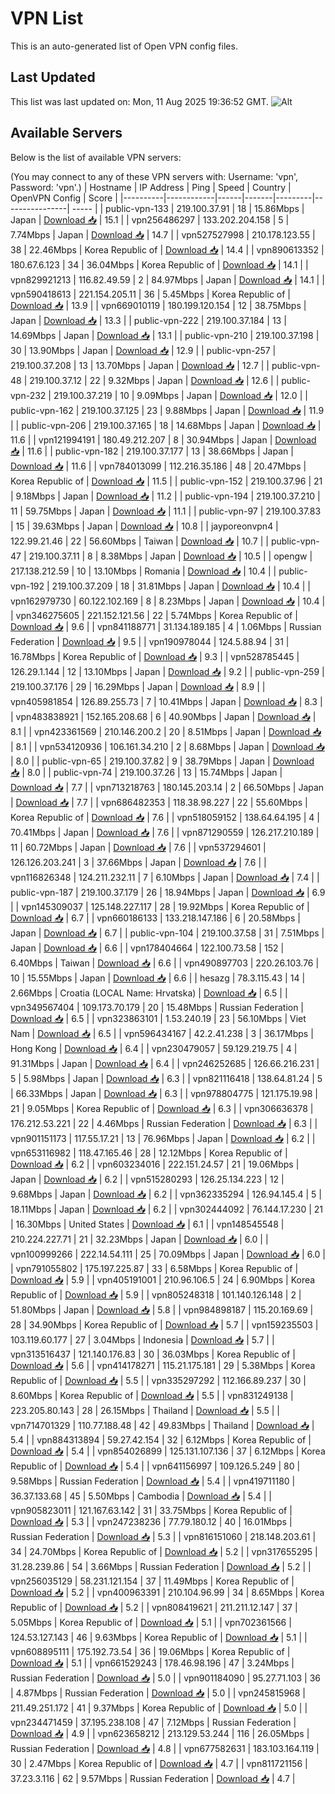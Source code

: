 # VPN List

This is an auto-generated list of Open VPN config files.

## Last Updated

This list was last updated on: Mon, 11 Aug 2025 19:36:52 GMT.
![Alt](https://repobeats.axiom.co/api/embed/186b98318ef1479477931607c1ad7d823f12451f.svg "Repobeats analytics image")

## Available Servers

Below is the list of available VPN servers:

(You may connect to any of these VPN servers with: Username: 'vpn', Password: 'vpn'.)
| Hostname | IP Address | Ping | Speed | Country | OpenVPN Config | Score |
|----------|------------|------|-------|---------|----------------| ----- |
| public-vpn-133 | 219.100.37.91 | 18 | 15.86Mbps | Japan | [Download 📥](./configs/server_0_JP.ovpn) | 15.1 |
| vpn256486297 | 133.202.204.158 | 5 | 7.74Mbps | Japan | [Download 📥](./configs/server_1_JP.ovpn) | 14.7 |
| vpn527527998 | 210.178.123.55 | 38 | 22.46Mbps | Korea Republic of | [Download 📥](./configs/server_2_KR.ovpn) | 14.4 |
| vpn890613352 | 180.67.6.123 | 34 | 36.04Mbps | Korea Republic of | [Download 📥](./configs/server_3_KR.ovpn) | 14.1 |
| vpn829921213 | 116.82.49.59 | 2 | 84.97Mbps | Japan | [Download 📥](./configs/server_4_JP.ovpn) | 14.1 |
| vpn590418613 | 221.154.205.11 | 36 | 5.45Mbps | Korea Republic of | [Download 📥](./configs/server_5_KR.ovpn) | 13.9 |
| vpn669010119 | 180.199.120.154 | 12 | 38.75Mbps | Japan | [Download 📥](./configs/server_6_JP.ovpn) | 13.3 |
| public-vpn-222 | 219.100.37.184 | 13 | 14.69Mbps | Japan | [Download 📥](./configs/server_7_JP.ovpn) | 13.1 |
| public-vpn-210 | 219.100.37.198 | 30 | 13.90Mbps | Japan | [Download 📥](./configs/server_8_JP.ovpn) | 12.9 |
| public-vpn-257 | 219.100.37.208 | 13 | 13.70Mbps | Japan | [Download 📥](./configs/server_9_JP.ovpn) | 12.7 |
| public-vpn-48 | 219.100.37.12 | 22 | 9.32Mbps | Japan | [Download 📥](./configs/server_10_JP.ovpn) | 12.6 |
| public-vpn-232 | 219.100.37.219 | 10 | 9.09Mbps | Japan | [Download 📥](./configs/server_11_JP.ovpn) | 12.0 |
| public-vpn-162 | 219.100.37.125 | 23 | 9.88Mbps | Japan | [Download 📥](./configs/server_12_JP.ovpn) | 11.9 |
| public-vpn-206 | 219.100.37.165 | 18 | 14.68Mbps | Japan | [Download 📥](./configs/server_13_JP.ovpn) | 11.6 |
| vpn121994191 | 180.49.212.207 | 8 | 30.94Mbps | Japan | [Download 📥](./configs/server_14_JP.ovpn) | 11.6 |
| public-vpn-182 | 219.100.37.177 | 13 | 38.66Mbps | Japan | [Download 📥](./configs/server_15_JP.ovpn) | 11.6 |
| vpn784013099 | 112.216.35.186 | 48 | 20.47Mbps | Korea Republic of | [Download 📥](./configs/server_16_KR.ovpn) | 11.5 |
| public-vpn-152 | 219.100.37.96 | 21 | 9.18Mbps | Japan | [Download 📥](./configs/server_17_JP.ovpn) | 11.2 |
| public-vpn-194 | 219.100.37.210 | 11 | 59.75Mbps | Japan | [Download 📥](./configs/server_18_JP.ovpn) | 11.1 |
| public-vpn-97 | 219.100.37.83 | 15 | 39.63Mbps | Japan | [Download 📥](./configs/server_19_JP.ovpn) | 10.8 |
| jayporeonvpn4 | 122.99.21.46 | 22 | 56.60Mbps | Taiwan | [Download 📥](./configs/server_20_TW.ovpn) | 10.7 |
| public-vpn-47 | 219.100.37.11 | 8 | 8.38Mbps | Japan | [Download 📥](./configs/server_21_JP.ovpn) | 10.5 |
| opengw | 217.138.212.59 | 10 | 13.10Mbps | Romania | [Download 📥](./configs/server_22_RO.ovpn) | 10.4 |
| public-vpn-192 | 219.100.37.209 | 18 | 31.81Mbps | Japan | [Download 📥](./configs/server_23_JP.ovpn) | 10.4 |
| vpn162979730 | 60.122.102.169 | 8 | 8.23Mbps | Japan | [Download 📥](./configs/server_24_JP.ovpn) | 10.4 |
| vpn346275605 | 221.152.121.56 | 22 | 5.74Mbps | Korea Republic of | [Download 📥](./configs/server_25_KR.ovpn) | 9.6 |
| vpn841188771 | 31.134.189.185 | 4 | 1.06Mbps | Russian Federation | [Download 📥](./configs/server_26_RU.ovpn) | 9.5 |
| vpn190978044 | 124.5.88.94 | 31 | 16.78Mbps | Korea Republic of | [Download 📥](./configs/server_27_KR.ovpn) | 9.3 |
| vpn528785445 | 126.29.1.144 | 12 | 13.10Mbps | Japan | [Download 📥](./configs/server_28_JP.ovpn) | 9.2 |
| public-vpn-259 | 219.100.37.176 | 29 | 16.29Mbps | Japan | [Download 📥](./configs/server_29_JP.ovpn) | 8.9 |
| vpn405981854 | 126.89.255.73 | 7 | 10.41Mbps | Japan | [Download 📥](./configs/server_30_JP.ovpn) | 8.3 |
| vpn483838921 | 152.165.208.68 | 6 | 40.90Mbps | Japan | [Download 📥](./configs/server_31_JP.ovpn) | 8.1 |
| vpn423361569 | 210.146.200.2 | 20 | 8.51Mbps | Japan | [Download 📥](./configs/server_32_JP.ovpn) | 8.1 |
| vpn534120936 | 106.161.34.210 | 2 | 8.68Mbps | Japan | [Download 📥](./configs/server_33_JP.ovpn) | 8.0 |
| public-vpn-65 | 219.100.37.82 | 9 | 38.79Mbps | Japan | [Download 📥](./configs/server_34_JP.ovpn) | 8.0 |
| public-vpn-74 | 219.100.37.26 | 13 | 15.74Mbps | Japan | [Download 📥](./configs/server_35_JP.ovpn) | 7.7 |
| vpn713218763 | 180.145.203.14 | 2 | 66.50Mbps | Japan | [Download 📥](./configs/server_36_JP.ovpn) | 7.7 |
| vpn686482353 | 118.38.98.227 | 22 | 55.60Mbps | Korea Republic of | [Download 📥](./configs/server_37_KR.ovpn) | 7.6 |
| vpn518059152 | 138.64.64.195 | 4 | 70.41Mbps | Japan | [Download 📥](./configs/server_38_JP.ovpn) | 7.6 |
| vpn871290559 | 126.217.210.189 | 11 | 60.72Mbps | Japan | [Download 📥](./configs/server_39_JP.ovpn) | 7.6 |
| vpn537294601 | 126.126.203.241 | 3 | 37.66Mbps | Japan | [Download 📥](./configs/server_40_JP.ovpn) | 7.6 |
| vpn116826348 | 124.211.232.11 | 7 | 6.10Mbps | Japan | [Download 📥](./configs/server_41_JP.ovpn) | 7.4 |
| public-vpn-187 | 219.100.37.179 | 26 | 18.94Mbps | Japan | [Download 📥](./configs/server_42_JP.ovpn) | 6.9 |
| vpn145309037 | 125.148.227.117 | 28 | 19.92Mbps | Korea Republic of | [Download 📥](./configs/server_43_KR.ovpn) | 6.7 |
| vpn660186133 | 133.218.147.186 | 6 | 20.58Mbps | Japan | [Download 📥](./configs/server_44_JP.ovpn) | 6.7 |
| public-vpn-104 | 219.100.37.58 | 31 | 7.51Mbps | Japan | [Download 📥](./configs/server_45_JP.ovpn) | 6.6 |
| vpn178404664 | 122.100.73.58 | 152 | 6.40Mbps | Taiwan | [Download 📥](./configs/server_46_TW.ovpn) | 6.6 |
| vpn490897703 | 220.26.103.76 | 10 | 15.55Mbps | Japan | [Download 📥](./configs/server_47_JP.ovpn) | 6.6 |
| hesazg | 78.3.115.43 | 14 | 2.66Mbps | Croatia (LOCAL Name: Hrvatska) | [Download 📥](./configs/server_48_HR.ovpn) | 6.5 |
| vpn349567404 | 109.173.70.179 | 20 | 15.48Mbps | Russian Federation | [Download 📥](./configs/server_49_RU.ovpn) | 6.5 |
| vpn323863101 | 1.53.240.19 | 23 | 56.10Mbps | Viet Nam | [Download 📥](./configs/server_50_VN.ovpn) | 6.5 |
| vpn596434167 | 42.2.41.238 | 3 | 36.17Mbps | Hong Kong | [Download 📥](./configs/server_51_HK.ovpn) | 6.4 |
| vpn230479057 | 59.129.219.75 | 4 | 91.31Mbps | Japan | [Download 📥](./configs/server_52_JP.ovpn) | 6.4 |
| vpn246252685 | 126.66.216.231 | 5 | 5.98Mbps | Japan | [Download 📥](./configs/server_53_JP.ovpn) | 6.3 |
| vpn821116418 | 138.64.81.24 | 5 | 66.33Mbps | Japan | [Download 📥](./configs/server_54_JP.ovpn) | 6.3 |
| vpn978804775 | 121.175.19.98 | 21 | 9.05Mbps | Korea Republic of | [Download 📥](./configs/server_55_KR.ovpn) | 6.3 |
| vpn306636378 | 176.212.53.221 | 22 | 4.46Mbps | Russian Federation | [Download 📥](./configs/server_56_RU.ovpn) | 6.3 |
| vpn901151173 | 117.55.17.21 | 13 | 76.96Mbps | Japan | [Download 📥](./configs/server_57_JP.ovpn) | 6.2 |
| vpn653116982 | 118.47.165.46 | 28 | 12.12Mbps | Korea Republic of | [Download 📥](./configs/server_58_KR.ovpn) | 6.2 |
| vpn603234016 | 222.151.24.57 | 21 | 19.06Mbps | Japan | [Download 📥](./configs/server_59_JP.ovpn) | 6.2 |
| vpn515280293 | 126.25.134.223 | 12 | 9.68Mbps | Japan | [Download 📥](./configs/server_60_JP.ovpn) | 6.2 |
| vpn362335294 | 126.94.145.4 | 5 | 18.11Mbps | Japan | [Download 📥](./configs/server_61_JP.ovpn) | 6.2 |
| vpn302444092 | 76.144.17.230 | 21 | 16.30Mbps | United States | [Download 📥](./configs/server_62_US.ovpn) | 6.1 |
| vpn148545548 | 210.224.227.71 | 21 | 32.23Mbps | Japan | [Download 📥](./configs/server_63_JP.ovpn) | 6.0 |
| vpn100999266 | 222.14.54.111 | 25 | 70.09Mbps | Japan | [Download 📥](./configs/server_64_JP.ovpn) | 6.0 |
| vpn791055802 | 175.197.225.87 | 33 | 6.58Mbps | Korea Republic of | [Download 📥](./configs/server_65_KR.ovpn) | 5.9 |
| vpn405191001 | 210.96.106.5 | 24 | 6.90Mbps | Korea Republic of | [Download 📥](./configs/server_66_KR.ovpn) | 5.9 |
| vpn805248318 | 101.140.126.148 | 2 | 51.80Mbps | Japan | [Download 📥](./configs/server_67_JP.ovpn) | 5.8 |
| vpn984898187 | 115.20.169.69 | 28 | 34.90Mbps | Korea Republic of | [Download 📥](./configs/server_68_KR.ovpn) | 5.7 |
| vpn159235503 | 103.119.60.177 | 27 | 3.04Mbps | Indonesia | [Download 📥](./configs/server_69_ID.ovpn) | 5.7 |
| vpn313516437 | 121.140.176.83 | 30 | 36.03Mbps | Korea Republic of | [Download 📥](./configs/server_70_KR.ovpn) | 5.6 |
| vpn414178271 | 115.21.175.181 | 29 | 5.38Mbps | Korea Republic of | [Download 📥](./configs/server_71_KR.ovpn) | 5.5 |
| vpn335297292 | 112.166.89.237 | 30 | 8.60Mbps | Korea Republic of | [Download 📥](./configs/server_72_KR.ovpn) | 5.5 |
| vpn831249138 | 223.205.80.143 | 28 | 26.15Mbps | Thailand | [Download 📥](./configs/server_73_TH.ovpn) | 5.5 |
| vpn714701329 | 110.77.188.48 | 42 | 49.83Mbps | Thailand | [Download 📥](./configs/server_74_TH.ovpn) | 5.4 |
| vpn884313894 | 59.27.42.154 | 32 | 6.12Mbps | Korea Republic of | [Download 📥](./configs/server_75_KR.ovpn) | 5.4 |
| vpn854026899 | 125.131.107.136 | 37 | 6.12Mbps | Korea Republic of | [Download 📥](./configs/server_76_KR.ovpn) | 5.4 |
| vpn641156997 | 109.126.5.249 | 80 | 9.58Mbps | Russian Federation | [Download 📥](./configs/server_77_RU.ovpn) | 5.4 |
| vpn419711180 | 36.37.133.68 | 45 | 5.50Mbps | Cambodia | [Download 📥](./configs/server_78_KH.ovpn) | 5.4 |
| vpn905823011 | 121.167.63.142 | 31 | 33.75Mbps | Korea Republic of | [Download 📥](./configs/server_79_KR.ovpn) | 5.3 |
| vpn247238236 | 77.79.180.12 | 40 | 16.01Mbps | Russian Federation | [Download 📥](./configs/server_80_RU.ovpn) | 5.3 |
| vpn816151060 | 218.148.203.61 | 34 | 24.70Mbps | Korea Republic of | [Download 📥](./configs/server_81_KR.ovpn) | 5.2 |
| vpn317655295 | 31.28.239.86 | 54 | 3.66Mbps | Russian Federation | [Download 📥](./configs/server_82_RU.ovpn) | 5.2 |
| vpn256035129 | 58.231.121.154 | 37 | 11.49Mbps | Korea Republic of | [Download 📥](./configs/server_83_KR.ovpn) | 5.2 |
| vpn400963391 | 210.104.96.99 | 34 | 8.65Mbps | Korea Republic of | [Download 📥](./configs/server_84_KR.ovpn) | 5.2 |
| vpn808419621 | 211.211.12.147 | 37 | 5.05Mbps | Korea Republic of | [Download 📥](./configs/server_85_KR.ovpn) | 5.1 |
| vpn702361566 | 124.53.127.143 | 46 | 9.63Mbps | Korea Republic of | [Download 📥](./configs/server_86_KR.ovpn) | 5.1 |
| vpn608895111 | 175.192.73.54 | 36 | 19.06Mbps | Korea Republic of | [Download 📥](./configs/server_87_KR.ovpn) | 5.1 |
| vpn661529243 | 178.46.98.196 | 47 | 3.24Mbps | Russian Federation | [Download 📥](./configs/server_88_RU.ovpn) | 5.0 |
| vpn901184090 | 95.27.71.103 | 36 | 4.87Mbps | Russian Federation | [Download 📥](./configs/server_89_RU.ovpn) | 5.0 |
| vpn245815968 | 211.49.251.172 | 41 | 9.37Mbps | Korea Republic of | [Download 📥](./configs/server_90_KR.ovpn) | 5.0 |
| vpn234471459 | 37.195.238.108 | 47 | 7.12Mbps | Russian Federation | [Download 📥](./configs/server_91_RU.ovpn) | 4.9 |
| vpn623658212 | 213.129.53.244 | 116 | 26.05Mbps | Russian Federation | [Download 📥](./configs/server_92_RU.ovpn) | 4.8 |
| vpn677582631 | 183.103.164.119 | 30 | 2.47Mbps | Korea Republic of | [Download 📥](./configs/server_93_KR.ovpn) | 4.7 |
| vpn811721156 | 37.23.3.116 | 62 | 9.57Mbps | Russian Federation | [Download 📥](./configs/server_94_RU.ovpn) | 4.7 |

